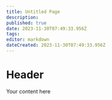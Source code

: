 ```yaml
---
title: Untitled Page
description: 
published: true
date: 2023-11-30T07:49:33.956Z
tags: 
editor: markdown
dateCreated: 2023-11-30T07:49:33.956Z
---
```


# Header
Your content here